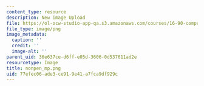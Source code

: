 ```yaml
---
content_type: resource
description: New image Upload
file: https://ol-ocw-studio-app-qa.s3.amazonaws.com/courses/16-90-computational-methods-in-aerospace-engineering-spring-2014/77efec06ade3ce919e41a7fca9df929c_nonpen_mp.png
file_type: image/png
image_metadata:
  caption: ''
  credit: ''
  image-alt: ''
parent_uid: 36e637ce-d6ff-e05d-3606-0d537611ad2e
resourcetype: Image
title: nonpen_mp.png
uid: 77efec06-ade3-ce91-9e41-a7fca9df929c
---
```

